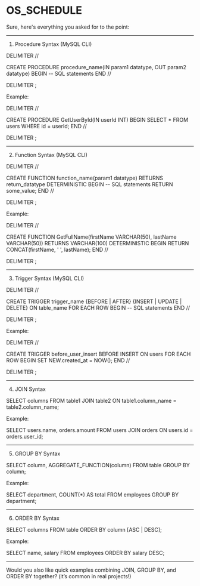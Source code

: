 # OS_SCHEDULE
Sure, here's everything you asked for to the point:


---

1. Procedure Syntax (MySQL CLI)

DELIMITER //

CREATE PROCEDURE procedure_name(IN param1 datatype, OUT param2 datatype)
BEGIN
    -- SQL statements
END //

DELIMITER ;

Example:

DELIMITER //

CREATE PROCEDURE GetUserById(IN userId INT)
BEGIN
    SELECT * FROM users WHERE id = userId;
END //

DELIMITER ;


---

2. Function Syntax (MySQL CLI)

DELIMITER //

CREATE FUNCTION function_name(param1 datatype) RETURNS return_datatype
DETERMINISTIC
BEGIN
    -- SQL statements
    RETURN some_value;
END //

DELIMITER ;

Example:

DELIMITER //

CREATE FUNCTION GetFullName(firstName VARCHAR(50), lastName VARCHAR(50))
RETURNS VARCHAR(100)
DETERMINISTIC
BEGIN
    RETURN CONCAT(firstName, ' ', lastName);
END //

DELIMITER ;


---

3. Trigger Syntax (MySQL CLI)

DELIMITER //

CREATE TRIGGER trigger_name
{BEFORE | AFTER} {INSERT | UPDATE | DELETE}
ON table_name
FOR EACH ROW
BEGIN
    -- SQL statements
END //

DELIMITER ;

Example:

DELIMITER //

CREATE TRIGGER before_user_insert
BEFORE INSERT ON users
FOR EACH ROW
BEGIN
    SET NEW.created_at = NOW();
END //

DELIMITER ;


---

4. JOIN Syntax

SELECT columns
FROM table1
JOIN table2
ON table1.column_name = table2.column_name;

Example:

SELECT users.name, orders.amount
FROM users
JOIN orders ON users.id = orders.user_id;


---

5. GROUP BY Syntax

SELECT column, AGGREGATE_FUNCTION(column)
FROM table
GROUP BY column;

Example:

SELECT department, COUNT(*) AS total
FROM employees
GROUP BY department;


---

6. ORDER BY Syntax

SELECT columns
FROM table
ORDER BY column [ASC | DESC];

Example:

SELECT name, salary
FROM employees
ORDER BY salary DESC;


---

Would you also like quick examples combining JOIN, GROUP BY, and ORDER BY together? (it’s common in real projects!)

